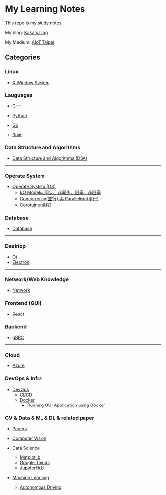 # My Learning Notes

This repo is my study notes

My blog: [Kaka's blog](https://kaka-lin.github.io/)

My Medium: [AIoT Taipei](https://medium.com/aiot-taipei)

## Categories

### Linux

- [X Window System](https://github.com/kaka-lin/Notes/tree/master/Linux/X%20Window)

### Lauguages

- [C++](https://github.com/kaka-lin/Notes/tree/master/C%2B%2B)

- [Python](https://github.com/kaka-lin/Notes/tree/master/Python)

- [Go](https://github.com/kaka-lin/Notes/tree/master/Go)

- [Rust](https://github.com/kaka-lin/Notes/tree/master/Rust)


### Data Structure and Algorithms

- [Data Structure and Algorithms (DSA)](https://github.com/kaka-lin/Notes/tree/master/DSA)

---

### Operate System

- [Operate System (OS)](https://github.com/kaka-lin/Notes/tree/master/OS)
  - [I/O Models: 同步、非同步、阻塞、非阻塞](OS/IO_Models/io_models.md)
  - [Concurrency(並行) 與 Parallelism(平行)](OS/concurrency_parallelism/concurrency_parallelism.md)
  - [Corotuine(協程)](OS/coroutine/coroutine.md)

### Database

- [Database](https://github.com/kaka-lin/Notes/tree/master/DB)

---

### Desktop

- [Qt](https://github.com/kaka-lin/Notes/tree/master/Qt)
- [Electron](https://github.com/kaka-lin/Notes/tree/master/Electron)

---

### Network/Web Knowledge

- [Network](https://github.com/kaka-lin/Notes/tree/master/Network)

### Frontend (GUI)

- [React](https://github.com/kaka-lin/Notes/tree/master/React)

### Backend

- [gRPC](https://github.com/kaka-lin/Notes/tree/master/gRPC)

---

### Cloud

- [Azure](https://github.com/kaka-lin/azure-notes)

### DevOps & Infra

- [DevOps](https://github.com/kaka-lin/Notes/tree/master/DevOps)
  - [CI/CD](https://github.com/kaka-lin/Notes/tree/master/DevOps/CICD)
  - [Docker](https://github.com/kaka-lin/Notes/tree/master/DevOps/Docker)
    - [Running GUI Application using Docker](https://github.com/kaka-lin/Notes/tree/master/DevOps/Docker/GUI%20in%20Container)

### CV & Data & ML & DL & related paper

- [Papers](https://github.com/kaka-lin/Notes/tree/master/Papers)
- [Computer Vision](https://github.com/kaka-lin/autonomous-driving-notes/tree/master/Computer%20Vision)
- [Data Science](https://github.com/kaka-lin/Notes/tree/master/Data%20Science)
  - [Matplotlib](https://github.com/kaka-lin/Notes/tree/master/Data_Science/matplotlib)
  - [Google Trends](https://github.com/kaka-lin/Notes/tree/master/Data_Science/google_trends)
  - [JupyterHub](https://github.com/kaka-lin/Notes/tree/master/Data_Science/jupyterhub)

- [Machine Learning](https://github.com/kaka-lin/ML-Notes)
    - [Autonomous Driving](https://github.com/kaka-lin/autonomous-driving-notes)
